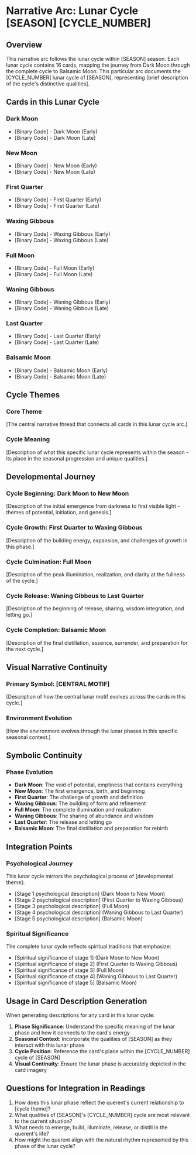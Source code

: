 # Narrative Arc: Lunar Cycle [SEASON] [CYCLE_NUMBER]

## Overview
This narrative arc follows the lunar cycle within [SEASON] season. Each lunar cycle contains 16 cards, mapping the journey from Dark Moon through the complete cycle to Balsamic Moon. This particular arc documents the [CYCLE_NUMBER] lunar cycle of [SEASON], representing [brief description of the cycle's distinctive qualities].

## Cards in this Lunar Cycle

### Dark Moon
- [Binary Code] - Dark Moon (Early)
- [Binary Code] - Dark Moon (Late)

### New Moon
- [Binary Code] - New Moon (Early)
- [Binary Code] - New Moon (Late)

### First Quarter
- [Binary Code] - First Quarter (Early)
- [Binary Code] - First Quarter (Late)

### Waxing Gibbous
- [Binary Code] - Waxing Gibbous (Early)
- [Binary Code] - Waxing Gibbous (Late)

### Full Moon
- [Binary Code] - Full Moon (Early)
- [Binary Code] - Full Moon (Late)

### Waning Gibbous
- [Binary Code] - Waning Gibbous (Early)
- [Binary Code] - Waning Gibbous (Late)

### Last Quarter
- [Binary Code] - Last Quarter (Early)
- [Binary Code] - Last Quarter (Late)

### Balsamic Moon
- [Binary Code] - Balsamic Moon (Early)
- [Binary Code] - Balsamic Moon (Late)

## Cycle Themes

### Core Theme
[The central narrative thread that connects all cards in this lunar cycle arc.]

### Cycle Meaning
[Description of what this specific lunar cycle represents within the season - its place in the seasonal progression and unique qualities.]

## Developmental Journey

### Cycle Beginning: Dark Moon to New Moon
[Description of the initial emergence from darkness to first visible light - themes of potential, initiation, and genesis.]

### Cycle Growth: First Quarter to Waxing Gibbous
[Description of the building energy, expansion, and challenges of growth in this phase.]

### Cycle Culmination: Full Moon
[Description of the peak illumination, realization, and clarity at the fullness of the cycle.]

### Cycle Release: Waning Gibbous to Last Quarter
[Description of the beginning of release, sharing, wisdom integration, and letting go.]

### Cycle Completion: Balsamic Moon
[Description of the final distillation, essence, surrender, and preparation for the next cycle.]

## Visual Narrative Continuity

### Primary Symbol: [CENTRAL MOTIF]
[Description of how the central lunar motif evolves across the cards in this cycle.]

### Environment Evolution
[How the environment evolves through the lunar phases in this specific seasonal context.]

## Symbolic Continuity

### Phase Evolution
- **Dark Moon**: The void of potential, emptiness that contains everything
- **New Moon**: The first emergence, birth, and beginning
- **First Quarter**: The challenge of growth and definition
- **Waxing Gibbous**: The building of form and refinement
- **Full Moon**: The complete illumination and realization
- **Waning Gibbous**: The sharing of abundance and wisdom
- **Last Quarter**: The release and letting go
- **Balsamic Moon**: The final distillation and preparation for rebirth

## Integration Points

### Psychological Journey
This lunar cycle mirrors the psychological process of [developmental theme]:
- [Stage 1 psychological description] (Dark Moon to New Moon)
- [Stage 2 psychological description] (First Quarter to Waxing Gibbous)
- [Stage 3 psychological description] (Full Moon)
- [Stage 4 psychological description] (Waning Gibbous to Last Quarter)
- [Stage 5 psychological description] (Balsamic Moon)

### Spiritual Significance
The complete lunar cycle reflects spiritual traditions that emphasize:
- [Spiritual significance of stage 1] (Dark Moon to New Moon)
- [Spiritual significance of stage 2] (First Quarter to Waxing Gibbous)
- [Spiritual significance of stage 3] (Full Moon)
- [Spiritual significance of stage 4] (Waning Gibbous to Last Quarter)
- [Spiritual significance of stage 5] (Balsamic Moon)

## Usage in Card Description Generation

When generating descriptions for any card in this lunar cycle:

1. **Phase Significance**: Understand the specific meaning of the lunar phase and how it connects to the card's energy
2. **Seasonal Context**: Incorporate the qualities of [SEASON] as they interact with this lunar phase
3. **Cycle Position**: Reference the card's place within the [CYCLE_NUMBER] cycle of [SEASON]
4. **Visual Continuity**: Ensure the lunar phase is accurately depicted in the card imagery

## Questions for Integration in Readings

1. How does this lunar phase reflect the querent's current relationship to [cycle theme]?
2. What qualities of [SEASON]'s [CYCLE_NUMBER] cycle are most relevant to the current situation?
3. What needs to emerge, build, illuminate, release, or distill in the querent's life?
4. How might the querent align with the natural rhythm represented by this phase of the lunar cycle?